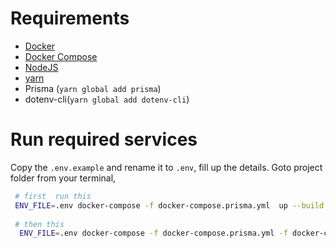 # Requirements

- [Docker](https://docs.docker.com/install/)
- [Docker Compose](https://docs.docker.com/compose/install/)
- [NodeJS](https://nodejs.org/en/)
- [yarn](https://yarnpkg.com/lang/en/docs/install/#debian-stable)
- Prisma (`yarn global add prisma`)
- dotenv-cli(`yarn global add dotenv-cli`)

# Run required services

Copy the `.env.example` and rename it to `.env`, fill up the details.
Goto project folder from your terminal,

```sh
 # first  run this
 ENV_FILE=.env docker-compose -f docker-compose.prisma.yml  up --build -d
 
 # then this
  ENV_FILE=.env docker-compose -f docker-compose.prisma.yml -f docker-compose.yml up --build

```